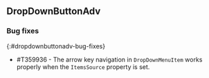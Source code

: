##  DropDownButtonAdv

### Bug fixes
{:#dropdownbuttonadv-bug-fixes}

* \#T359936 - The arrow key navigation in `DropDownMenuItem` works properly when the `ItemsSource` property is set.

